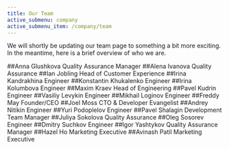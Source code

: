 ```yaml
---
title: Our Team
active_submenu: company
active_submenu_item: /company/team
---
```


We will shortly be updating our team page to something a bit more exciting. In the meantime, here is a brief overview of who we are.

##Anna Glushkova
Quality Assurance Manager
##Alena Ivanova
Quality Assurance
##Ian Jobling
Head of Customer Experience
##Irina Kandrakhina
Engineer
##Konstantin Khukalenko
Engineer
##Irina Kolumbova
Engineer
##Maxim Kraev
Head of Engineering
##Pavel Kudrin
Engineer
##Vasiliy Levykin
Engineer
##Mikhail Loginov
Engineer
##Freddy May
Founder/CEO
##Joel Moss
CTO & Developer Evangelist
##Andrey Nitikin
Engineer
##Yuri Podoplelov
Engineer
##Pavel Shalagin
Development Team Manager
##Juliya Sokolova
Quality Assurance
##Oleg Sosorev
Engineer
##Dmitry Suchkov
Engineer
##Igor Yashtykov
Quality Assurance Manager
##Hazel Ho
Marketing Executive
##Avinash Patil
Marketing Executive